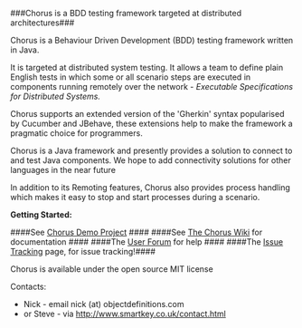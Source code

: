 ###Chorus is a BDD testing framework targeted at distributed architectures###

Chorus is a Behaviour Driven Development (BDD) testing framework written in Java.

It is targeted at distributed system testing. It allows a team to define plain English tests in which some or all
scenario steps are executed in components running remotely over the network - _Executable Specifications for Distributed Systems._

Chorus supports an extended version of the 'Gherkin' syntax popularised by Cucumber and JBehave, these extensions help to make the framework a pragmatic choice for programmers.

Chorus is a Java framework and presently provides a solution to connect to and test Java components.
We hope to add connectivity solutions for other languages in the near future

In addition to its Remoting features, Chorus also provides process handling which makes it easy to stop and start processes during a scenario.

**Getting Started:**

####See [Chorus Demo Project](https://github.com/Chorus-bdd/Chorus-demo) ####
####See [The Chorus Wiki](http://github.com/Chorus-bdd/Chorus/wiki) for documentation ####
####The [User Forum](http://forum.chorusbdd.org/) for help ####
####The [Issue Tracking](https://github.com/Chorus-bdd/Chorus/issues?state=open) page, for issue tracking!####

Chorus is available under the open source MIT license

Contacts:  
 * Nick - email nick (at) objectdefinitions.com  
 * or Steve - via http://www.smartkey.co.uk/contact.html

